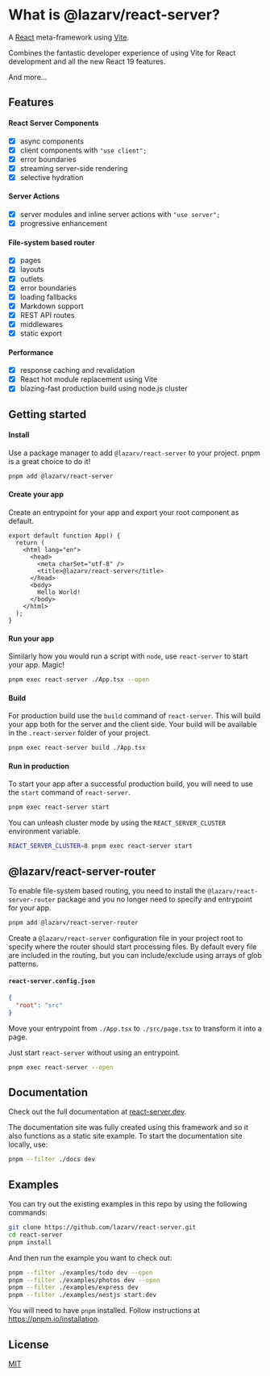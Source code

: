 # What is @lazarv/react-server?

A [React](https://react.dev) meta-framework using [Vite](https://vitejs.dev).

Combines the fantastic developer experience of using Vite for React development and all the new React 19 features.

And more...

## Features

#### React Server Components
- [x] async components
- [x] client components with `"use client";`
- [x] error boundaries
- [x] streaming server-side rendering
- [x] selective hydration

#### Server Actions
- [x] server modules and inline server actions with `"use server";`
- [x] progressive enhancement

#### File-system based router
- [x] pages
- [x] layouts
- [x] outlets
- [x] error boundaries
- [x] loading fallbacks
- [x] Markdown support
- [x] REST API routes
- [x] middlewares
- [x] static export

#### Performance
- [x] response caching and revalidation
- [x] React hot module replacement using Vite
- [x] blazing-fast production build using node.js cluster

## Getting started

#### Install

Use a package manager to add `@lazarv/react-server` to your project. pnpm is a great choice to do it!

```sh
pnpm add @lazarv/react-server
```

#### Create your app

Create an entrypoint for your app and export your root component as default.

```tsx
export default function App() {
  return (
    <html lang="en">
      <head>
        <meta charSet="utf-8" />
        <title>@lazarv/react-server</title>
      </head>
      <body>
        Hello World!
      </body>
    </html>
  );
}
```

#### Run your app

Similarly how you would run a script with `node`, use `react-server` to start your app. Magic!

```sh
pnpm exec react-server ./App.tsx --open
```

#### Build

For production build use the `build` command of `react-server`. This will build your app both for the server and the client side. Your build will be available in the `.react-server` folder of your project.

```sh
pnpm exec react-server build ./App.tsx
```

#### Run in production

To start your app after a successful production build, you will need to use the `start` command of `react-server`.

```sh
pnpm exec react-server start
```

You can unleash cluster mode by using the `REACT_SERVER_CLUSTER` environment variable.

```sh
REACT_SERVER_CLUSTER=8 pnpm exec react-server start
```

## @lazarv/react-server-router

To enable file-system based routing, you need to install the `@lazarv/react-server-router` package and you no longer need to specify and entrypoint for your app.

```sh
pnpm add @lazarv/react-server-router
```

Create a `@lazarv/react-server` configuration file in your project root to specify where the router should start processing files. By default every file are included in the routing, but you can include/exclude using arrays of glob patterns.

#### `react-server.config.json`

```json
{
  "root": "src"
}
```

Move your entrypoint from `./App.tsx` to `./src/page.tsx` to transform it into a page.

Just start `react-server` without using an entrypoint.

```sh
pnpm exec react-server --open
```

## Documentation

Check out the full documentation at [react-server.dev](https://react-server.dev).

The documentation site was fully created using this framework and so it also functions as a static site example. To start the documentation site locally, use:

```sh
pnpm --filter ./docs dev
```

## Examples

You can try out the existing examples in this repo by using the following commands:

```sh
git clone https://github.com/lazarv/react-server.git
cd react-server
pnpm install
```

And then run the example you want to check out:

```sh
pnpm --filter ./examples/todo dev --open
pnpm --filter ./examples/photos dev --open
pnpm --filter ./examples/express dev
pnpm --filter ./examples/nestjs start:dev
```

You will need to have `pnpm` installed. Follow instructions at https://pnpm.io/installation.

## License

[MIT](https://github.com/lazarv/react-server/blob/main/LICENSE)